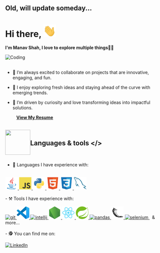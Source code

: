## Old, will update someday...
<h1 >Hi there, <img src="https://github.com/ABSphreak/ABSphreak/blob/master/gifs/Hi.gif" height="40px" width="40px"></h1>

**I'm Manav Shah, I love to explore multiple things🧑‍💻**

<img align="left" alt="Coding" width="300" src="https://github.com/user-attachments/assets/cf57516f-f0f4-4c6a-bd3f-1d02538a1287">

<br>

<br>

- 💞️ I’m always excited to collaborate on projects that are innovative, engaging, and fun.  
- 🦾 I enjoy exploring fresh ideas and staying ahead of the curve with emerging trends.  
- 🌱 I’m driven by curiosity and love transforming ideas into impactful solutions.  


  &nbsp;&nbsp;&nbsp;[**View My Resume**](https://drive.google.com/file/d/1V9VMvzxpPBNkFmELQD9Zk3GJ_pToz6pP/view?usp=drive_link)

<br>


<img src="https://octodex.github.com/images/daftpunktocat-guy.gif" height="80px" width="80px" align="left"> 

## Languages & tools </>
<br>

  - 🦾 Languages I have experience with:
<br>
  
 <a href="https://www.java.com" target="_blank"> 
  <img src="https://raw.githubusercontent.com/devicons/devicon/master/icons/java/java-original.svg" alt="java" width="40" height="40"/>
</a> 
<a href="https://www.javascript.com/" target="_blank"> 
  <img src="https://raw.githubusercontent.com/devicons/devicon/master/icons/javascript/javascript-original.svg" alt="javascript" width="40" height="40"/>
</a>
<a href="https://www.python.org" target="_blank"> 
  <img src="https://raw.githubusercontent.com/devicons/devicon/master/icons/python/python-original.svg" alt="python" width="40" height="40"/>
</a> 
<a href="https://www.w3.org/html/" target="_blank"> 
  <img src="https://raw.githubusercontent.com/devicons/devicon/master/icons/html5/html5-original.svg" alt="html" width="40" height="40"/>
</a>
<a href="https://www.w3.org/Style/CSS/" target="_blank"> 
  <img src="https://raw.githubusercontent.com/devicons/devicon/master/icons/css3/css3-original.svg" alt="css" width="40" height="40"/>
</a>
<a href="https://www.mysql.com/" target="_blank"> 
  <img src="https://raw.githubusercontent.com/devicons/devicon/master/icons/mysql/mysql-original.svg" alt="mysql" width="40" height="40"/>
</a>


<br>
<br>
- ⚒️ Tools I have experience with:

<br>
<br>

 <a href="https://git-scm.com/" target="_blank"> 
  <img src="https://www.vectorlogo.zone/logos/git-scm/git-scm-icon.svg" alt="git" width="40" height="40"/> 
</a> 
<a href="https://code.visualstudio.com/" target="_blank"> 
  <img src="https://raw.githubusercontent.com/devicons/devicon/master/icons/vscode/vscode-original.svg" alt="vscode" width="40" height="40"/> 
</a>
<a href="https://www.jetbrains.com/idea/" target="_blank"> 
  <img src="https://upload.wikimedia.org/wikipedia/commons/9/9c/IntelliJ_IDEA_Icon.svg" alt="intellij" width="40" height="40"/>
</a>
<a href="https://nodejs.org/" target="_blank"> 
  <img src="https://raw.githubusercontent.com/devicons/devicon/master/icons/nodejs/nodejs-original.svg" alt="nodejs" width="40" height="40"/>
</a>
<a href="https://react.dev/" target="_blank"> 
  <img src="https://raw.githubusercontent.com/devicons/devicon/master/icons/react/react-original.svg" alt="react" width="40" height="40"/>
</a>
<a href="https://spring.io/projects/spring-boot" target="_blank"> 
  <img src="https://raw.githubusercontent.com/devicons/devicon/master/icons/spring/spring-original.svg" alt="spring boot" width="40" height="40"/>
</a>
<a href="https://pandas.pydata.org/" target="_blank"> 
  <img src="https://upload.wikimedia.org/wikipedia/commons/e/ed/Pandas_logo.svg" alt="pandas" width="40" height="40"/>
</a>
<a href="https://flask.palletsprojects.com/" target="_blank"> 
  <img src="https://raw.githubusercontent.com/devicons/devicon/master/icons/flask/flask-original.svg" alt="flask" width="40" height="40"/>
</a>
<a href="https://www.selenium.dev/" target="_blank"> 
  <img src="https://upload.wikimedia.org/wikipedia/commons/d/d5/Selenium_Logo.png" alt="selenium" width="40" height="40"/>
</a>
&nbsp; & more...

<br>
<br>
- 🕵️ You can find me on:
<br>


<a href='https://www.linkedin.com/in/manavshahthgr8/'><img alt='LinkedIn' src='https://user-images.githubusercontent.com/85361211/201573818-bc09e810-c39a-4b44-a8a2-7184a2c77ae3.svg' height='40px'/> </a>


  
<!--

<h2 align="center">
  My Github Stats<img src="https://media.giphy.com/media/VgCDAzcKvsR6OM0uWg/giphy.gif" width="50">
</h2>
 
<br>
<p align = "center">
 <img  src = "https://github-readme-stats.vercel.app/api?username=manavshahthgr8&show_icons=true&theme=radical&line_height=27">
 <img  src="https://github-readme-streak-stats.herokuapp.com/?user=manavshahthgr8&show_icons=true&locale=en&layout=compact&theme=radical&line_height=0" />
 >
</p>
-->
 



<!--
**manavshahthgr8/manavshahthgr8** is a ✨ _special_ ✨ repository because its `README.md` (this file) appears on your GitHub profile.


- 🔭 I’m currently working on ...
- 🌱 I’m currently learning ...
- 👯 I’m looking to collaborate on ...
- 🤔 I’m looking for help with ...
- 💬 Ask me about ...
- 📫 How to reach me: ...
- 😄 Pronouns: ...
- ⚡ Fun fact: ...
-->
